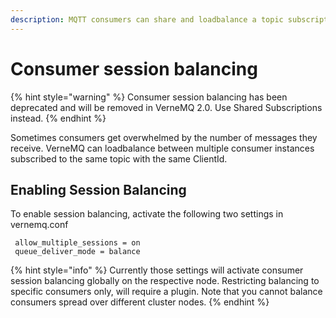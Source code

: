 ```yaml
---
description: MQTT consumers can share and loadbalance a topic subscription.
---
```


# Consumer session balancing

{% hint style="warning" %}
Consumer session balancing has been deprecated and will be removed in VerneMQ 2.0. Use Shared Subscriptions instead.
{% endhint %}



Sometimes consumers get overwhelmed by the number of messages they receive. VerneMQ can loadbalance between multiple consumer instances subscribed to the same topic with the same ClientId.

## Enabling Session Balancing

To enable session balancing, activate the following two settings in vernemq.conf

```text
 allow_multiple_sessions = on
 queue_deliver_mode = balance
```

{% hint style="info" %}
Currently those settings will activate consumer session balancing globally on the respective node. Restricting balancing to specific consumers only, will require a plugin. Note that you cannot balance consumers spread over different cluster nodes.
{% endhint %}


